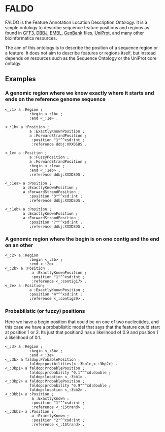 FALDO
=====

FALDO is the Feature Annotation Location Description Ontology.
It is a simple ontology to describe sequence feature positions and regions as found in 
[GFF3](http://www.sequenceontology.org/gff3.shtml), [DBBJ](http://www.ddbj.nig.ac.jp),
[EMBL](http://www.embl.org), [GenBank](http://www.ncbi.nlm.nih.gov/genbank) files,
[UniProt](http://www.uniprot.org), and many other bioinformatics resources.

The aim of this ontology is to describe the position of a sequence region or a feature.
It does not aim to describe features or regions itself, but instead depends on resources
such as the Sequence Ontology or the UniProt core ontolgy.

Examples
--------

### A genomic region where we know exactly where it starts and ends on the reference genome sequence

```turtle
<_:1> a :Region ;
           :begin <_:1b> ;
           :end <_:1e> .

<_:1b> a :Position ; 
           a :ExactlyKnownPosition ;
           a :ForwardStrandPosition ;
            :position "1"^^xsd:int ;
            :reference ddbj:XXXDSDS .

<_1e> a :Position ; 
           a :FuzzyPosition ;
           a :ForwardStrandPosition ;
           :begin <_:1ea> ;
           :end <_:1eb> ;
           :reference ddbj:XXXDSDS .

<_:1ea> a :Position ;
        a :ExactlyKnownPosition ;
        a :ForwardStrandPosition ;
           :position "3"^^xsd:int ;
           :reference ddbj:XXXDSDS .

<_:1eb> a :Position ;
        a :ExactlyKnownPosition ;
        a :ForwardStrandPosition ;
           :position "7"^^xsd:int ;
           :reference ddbj:XXXDSDS .
```

### A genomic region where the begin is on one contig and the end on an other

```turtle
<_:2> a :Region
           :begin <_:2b> ;
           :end <_:2e> .
<_:2b> a :Position ; 
            a :ExactlyKnownPosition ;
            :position "1"^^xsd:int ;
            :reference <_:contig17> .
<_2e> a :Position; 
           a :ExactlyKnownPosition ;
           :position "4"^^xsd:int ;
           :reference <_:contig29> .
```

### Probabilistic (or fuzzy) positions

Here we have a begin position that could be on one of two nucleotides, and this case we have
a probablisitic model that says that the feature could start at position 1 or 2. Its just that position2 
has a likelihood of 0.9 and position 1 a likelihood of 0.1. 

```turtle
<_:3> a :Region ;
           :begin <_:3b> ;
           :end <_:3e> .
<_:3b> a faldop:ProbablePosition ;
           faldop:posibilities(<_:3bp1>,<_:3bp2>) .
<_:3bp1> a faldop:ProbablePosition ;
           faldop:probability "0.1"^^xd:double ;
           faldop:location <_:3bb1> .
<_:3bp2> a faldop:ProbablePosition ;
           faldop:probability "0.9"^^xd:double ;
           faldop:location <_:3bb2> .
<_:3bb1> a :Position ;
            a :ExactlyKnown ;
            :position "1"^^xsd:int ;
            :reference <_:1Strand> .
<_:3bb2> a :Position ;
            a :ExactlyKnown ;
            :position "2"^^xsd:int ;
            :reference <_:1Strand> .
```
